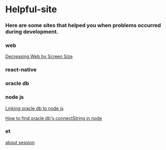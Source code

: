 # Helpful-site

### Here are some sites that helped you when problems occurred during development.

### web
[Decreasing Web by Screen Size](https://tech.devsisters.com/posts/shrinking-webpage)

### react-native


### oracle db

### node js 
[Linking oracle db to node js](https://namjackson.tistory.com/12)

[How to find oracle db's connectString in node](https://lts0606.tistory.com/183)

### et
[about session](https://hyeonstorage.tistory.com/125)
